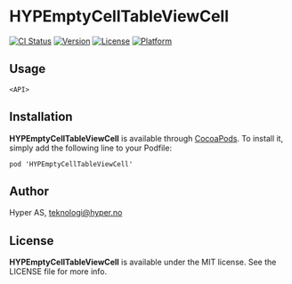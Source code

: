 # HYPEmptyCellTableViewCell

[![CI Status](http://img.shields.io/travis/hyperoslo/HYPEmptyCellTableViewCell.svg?style=flat)](https://travis-ci.org/hyperoslo/HYPEmptyCellTableViewCell)
[![Version](https://img.shields.io/cocoapods/v/HYPEmptyCellTableViewCell.svg?style=flat)](http://cocoadocs.org/docsets/HYPEmptyCellTableViewCell)
[![License](https://img.shields.io/cocoapods/l/HYPEmptyCellTableViewCell.svg?style=flat)](http://cocoadocs.org/docsets/HYPEmptyCellTableViewCell)
[![Platform](https://img.shields.io/cocoapods/p/HYPEmptyCellTableViewCell.svg?style=flat)](http://cocoadocs.org/docsets/HYPEmptyCellTableViewCell)

## Usage

`<API>`

## Installation

**HYPEmptyCellTableViewCell** is available through [CocoaPods](http://cocoapods.org). To install
it, simply add the following line to your Podfile:

`pod 'HYPEmptyCellTableViewCell'`

## Author

Hyper AS, teknologi@hyper.no

## License

**HYPEmptyCellTableViewCell** is available under the MIT license. See the LICENSE file for more info.
